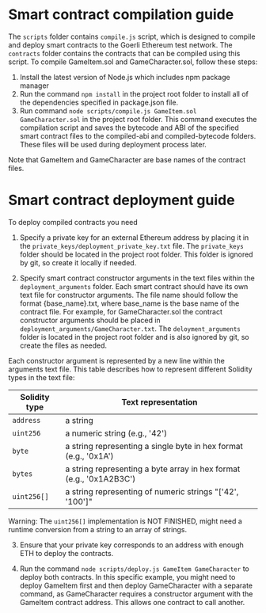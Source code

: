﻿# Smart contract compilation guide

The `scripts` folder contains `compile.js` script, which is designed to compile and deploy smart contracts to the Goerli Ethereum test network. The `contracts` folder contains the contracts that can be compiled using this script. To compile GameItem.sol and GameCharacter.sol, follow these steps:

1. Install the latest version of Node.js which includes npm package manager
2. Run the command `npm install` in the project root folder to install all of the dependencies specified in package.json file.
3. Run command `node scripts/compile.js GameItem.sol GameCharacter.sol` in the project root folder. This command executes the compilation script and saves the bytecode and ABI of the specified smart contract files to the compiled-abi and compiled-bytecode folders. These files will be used during deployment process later.

Note that GameItem and GameCharacter are base names of the contract files.

# Smart contract deployment guide

To deploy compiled contracts you need 

1. Specify a private key for an external Ethereum address by placing it in the `private_keys/deployment_private_key.txt` file. The `private_keys` folder should be located in the project root folder. This folder is ignored by git, so create it locally if needed.

2. Specify smart contract constructor arguments in the text files within the `deployment_arguments` folder. Each smart contract should have its own text file for constructor arguments. The file name should follow the format {base_name}.txt, where base_name is the base name of the contract file. For example, for GameCharacter.sol the contract constructor arguments should be placed in `deployment_arguments/GameCharacter.txt`. The `deloyment_arguments` folder is located in the project root folder and is also ignored by git, so create the files as needed.

Each constructor argument is represented by a new line within the arguments text file. This table describes how to represent different Solidity types in the text file:

| Solidity type | Text representation |
| --- | --- |
| `address` | a string | 
| `uint256` | a numeric string (e.g., '42') | 
| `byte` | a string representing a single byte in hex format (e.g., '0x1A') | 
| `bytes` | a string representing a byte array in hex format (e.g., '0x1A2B3C') | 
| `uint256[]` | a string representing of numeric strings "['42', '100']" | 

Warning: The `uint256[]` implementation is NOT FINISHED, might need a runtime conversion from a string to an array of strings.

3. Ensure that your private key corresponds to an address with enough ETH to deploy the contracts.

4. Run the command `node scripts/deploy.js GameItem GameCharacter` to deploy both contracts. In this specific example, you might need to deploy GameItem first and then deploy GameCharacter with a separate command, as GameCharacter requires a constructor argument with the GameItem contract address. This allows one contract to call another.
